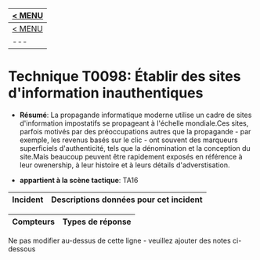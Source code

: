 |[< MENU](../README.md)|
|---|
|[< MENU](../../README.md)|
|---|
# Technique T0098: Établir des sites d'information inauthentiques

* **Résumé**: La propagande informatique moderne utilise un cadre de sites d'information impostatifs se propageant à l'échelle mondiale.Ces sites, parfois motivés par des préoccupations autres que la propagande - par exemple, les revenus basés sur le clic - ont souvent des marqueurs superficiels d'authenticité, tels que la dénomination et la conception du site.Mais beaucoup peuvent être rapidement exposés en référence à leur owenership, à leur histoire et à leurs détails d'adverstisation.

* **appartient à la scène tactique**: TA16


|Incident |Descriptions données pour cet incident |
|-------- |-------------------- |



|Compteurs |Types de réponse |
|-------- |-------------- |


Ne pas modifier au-dessus de cette ligne - veuillez ajouter des notes ci-dessous